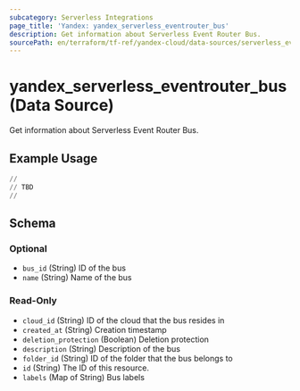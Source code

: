```yaml
---
subcategory: Serverless Integrations
page_title: 'Yandex: yandex_serverless_eventrouter_bus'
description: Get information about Serverless Event Router Bus.
sourcePath: en/terraform/tf-ref/yandex-cloud/data-sources/serverless_eventrouter_bus.md
---
```


# yandex_serverless_eventrouter_bus (Data Source)

Get information about Serverless Event Router Bus.



## Example Usage

```terraform
//
// TBD
//
```


<!-- schema generated by tfplugindocs -->
## Schema

### Optional

- `bus_id` (String) ID of the bus
- `name` (String) Name of the bus

### Read-Only

- `cloud_id` (String) ID of the cloud that the bus resides in
- `created_at` (String) Creation timestamp
- `deletion_protection` (Boolean) Deletion protection
- `description` (String) Description of the bus
- `folder_id` (String) ID of the folder that the bus belongs to
- `id` (String) The ID of this resource.
- `labels` (Map of String) Bus labels
